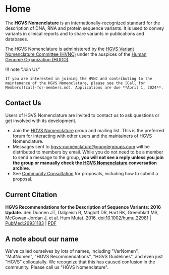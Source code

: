 # Home

The **HGVS Nomenclature** is an internationally-recognized standard for the description of DNA, RNA and protein sequence variants. It is used to convey variants in clinical reports and to share variants in publications and databases.

The HGVS Nomenclature is administered by the [HGVS Variant Nomenclature Committee (HVNC)](hvnc.md) under the auspices of the [Human Genome Organization (HUGO)](https://hugo-int.org/).

!!! note "Join Us"

    If you are interested in joining the HVNC and contributing to the maintenance of the HGVS Nomenclature, please see the [Call for Members](call-for-members.md). Applications are due **April 1, 2024**.

## Contact Us

Users of HGVS Nomenclature are invited to contact us to ask questions or get involved with its development.

* Join the [HGVS Nomenclature](https://groups.google.com/g/hgvs-nomenclature)
  group and mailing list. This is the preferred forum for interacting with other
  users and the maintainers of HGVS Nomenclature.
* Messages sent to
  [hgvs-nomenclature@googlegroups.com](mailto:hgvs-nomenclature@googlegroups.com)
  will be distributed to members by email.  While you do not need to be a member
  to send a message to the group, **you will not see a reply unless you join the
  group or manually check the [HGVS
  Nomenclature](https://groups.google.com/g/hgvs-nomenclature) conversation
  archive**.
* See [Community Consultation](consultation/index.md) for proposals, including
  how to submit a proposal.

## Current Citation

**HGVS Recommendations for the Description of Sequence Variants: 2016 Update.** den Dunnen JT, Dalgleish R, Maglott DR, Hart RK, Greenblatt MS, McGowan-Jordan J, et al. Hum Mutat. 2016. [doi:10.1002/humu.22981](http://dx.doi.org/10.1002/humu.22981) | [PubMed:26931183](https://www.ncbi.nlm.nih.gov/pubmed/26931183) | [PDF](http://onlinelibrary.wiley.com/doi/10.1002/humu.22981/pdf)

## A note about our name

We've called ourselves by lots of names, including "VarNomen", "MutNomen", "HGVS Recommendations", "HGVS Guidelines", and even just "HGVS" colloquially. We recognize that this has caused confusion in the community. Please call us "HGVS Nomenclature".
